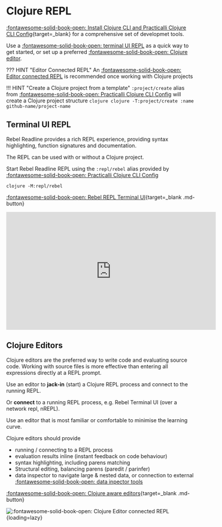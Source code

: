 # Clojure REPL

[:fontawesome-solid-book-open: Install Clojure CLI and Practicalli Clojure CLI Config](https://practical.li/clojure/install/){target=_blank} for a comprehensive set of developmet tools.

Use a [:fontawesome-solid-book-open: terminal UI REPL](#terminal-ui-repl) as a quick way to get started, or set up a preferred [:fontawesome-solid-book-open: Clojure editor](#clojure-editors).

??? HINT "Editor Connected REPL"
    An [:fontawesome-solid-book-open: Editor connected REPL](https://practical.li/clojure/clojure-editors/) is recommended once working with Clojure projects

!!! HINT "Create a Clojure project from a template"
    `:project/create` alias from [:fontawesome-solid-book-open: Practicalli Clojure CLI Config](https://practical.li/clojure/clojure-cli/practicalli-config/) will create a Clojure project structure
     ```clojure
     clojure -T:project/create :name github-name/project-name
     ```

## Terminal UI REPL

Rebel Readline provides a rich REPL experience, providing syntax highlighting, function signatures and documentation.

The REPL can be used with or without a Clojure project.

Start Rebel Readline REPL using the `:repl/rebel` alias provided by [:fontawesome-solid-book-open: Practicalli Clojure CLI Config](https://practical.li/clojure/clojure-cli/practicalli-config/)

```shell
clojure -M:repl/rebel
```

[:fontawesome-solid-book-open: Rebel REPL Terminal UI](https://practical.li/clojure/clojure-cli/repl/){target=_blank .md-button}

<p style="text-align:center">
<iframe width="560" height="315" src="https://www.youtube.com/embed/U19TWMsg0s0" title="YouTube video player" frameborder="0" allow="accelerometer; autoplay; clipboard-write; encrypted-media; gyroscope; picture-in-picture" allowfullscreen></iframe>
</p>


## Clojure Editors

Clojure editors are the preferred way to write code and evaluating source code.  Working with source files is more effective than entering all expressions directly at a REPL prompt.

Use an editor to **jack-in** (start) a Clojure REPL process and connect to the running REPL.

Or **connect** to a running REPL process, e.g. Rebel Terminal UI (over a network repl, nREPL).

Use an editor that is most familiar or comfortable to minimise the learning curve.

Clojure editors should provide

- running / connecting to a REPL process
- evaluation results inline (instant feedback on code behaviour)
- syntax highlighting, including parens matching
- Structural editing, balancing parens (paredit / parinfer)
- data inspector to navigate large & nested data, or connection to external [:fontawesome-solid-book-open: data inpector tools](https://practical.li/clojure/data-inspector/)

[:fontawesome-solid-book-open: Clojure aware editors](https://practical.li/clojure/clojure-editors/){target=_blank .md-button}

![:fontawesome-solid-book-open: Clojure Editor connected REPL](https://raw.githubusercontent.com/practicalli/graphic-design/live/clojure/clojure-repl-driven-development-clojure-aware-editor.png){loading=lazy}
